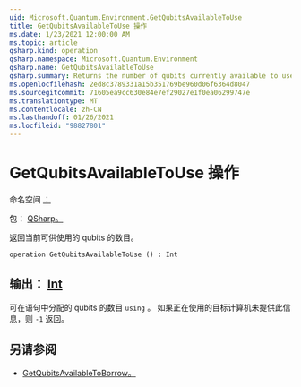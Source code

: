 ```yaml
---
uid: Microsoft.Quantum.Environment.GetQubitsAvailableToUse
title: GetQubitsAvailableToUse 操作
ms.date: 1/23/2021 12:00:00 AM
ms.topic: article
qsharp.kind: operation
qsharp.namespace: Microsoft.Quantum.Environment
qsharp.name: GetQubitsAvailableToUse
qsharp.summary: Returns the number of qubits currently available to use.
ms.openlocfilehash: 2ed8c3789331a15b351769be960d06f6364d8047
ms.sourcegitcommit: 71605ea9cc630e84e7ef29027e1f0ea06299747e
ms.translationtype: MT
ms.contentlocale: zh-CN
ms.lasthandoff: 01/26/2021
ms.locfileid: "98827801"
---
```

# <a name="getqubitsavailabletouse-operation"></a>GetQubitsAvailableToUse 操作

命名空间 [：](xref:Microsoft.Quantum.Environment)

包： [QSharp。](https://nuget.org/packages/Microsoft.Quantum.QSharp.Core)


返回当前可供使用的 qubits 的数目。

```qsharp
operation GetQubitsAvailableToUse () : Int
```


## <a name="output--int"></a>输出： [Int](xref:microsoft.quantum.lang-ref.int)

可在语句中分配的 qubits 的数目 `using` 。
如果正在使用的目标计算机未提供此信息，则 `-1` 返回。

## <a name="see-also"></a>另请参阅

- [GetQubitsAvailableToBorrow。](xref:Microsoft.Quantum.Environment.GetQubitsAvailableToBorrow)
